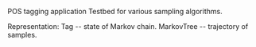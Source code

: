 POS tagging application
Testbed for various sampling algorithms.

Representation:
Tag -- state of Markov chain.
MarkovTree -- trajectory of samples.
